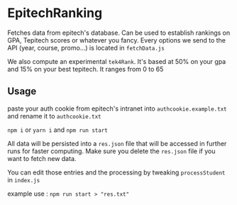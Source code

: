 # EpitechRanking

Fetches data from epitech's database. Can be used to establish rankings on GPA, Tepitech scores or whatever you fancy.
Every options we send to the API (year, course, promo...) is located in `fetchData.js`

We also compute an experimental `tek4Rank`.
It's based at 50% on your gpa and 15% on your best tepitech. It ranges from 0 to 65

## Usage
paste your auth cookie from epitech's intranet 
into `authcookie.example.txt` and  rename it to `authcookie.txt`

`npm i` or `yarn i` and `npm run start`

All data will be persisted into a `res.json` file that will be accessed in further runs for faster computing. Make sure you delete the `res.json` file if you want to fetch new data.

You can edit those entries and the processing by tweaking `processStudent` in `index.js`

example use : `npm run start > "res.txt"`
